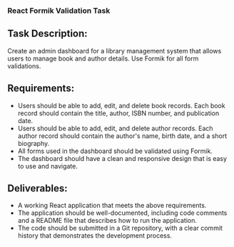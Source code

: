 ### React Formik Validation Task

## Task Description:

Create an admin dashboard for a library management system that allows users to manage book and author details. Use Formik for all form validations.

## Requirements:

- Users should be able to add, edit, and delete book records. Each book record should contain the title, author, ISBN number, and publication date.
- Users should be able to add, edit, and delete author records. Each author record should contain the author's name, birth date, and a short biography.
- All forms used in the dashboard should be validated using Formik.
- The dashboard should have a clean and responsive design that is easy to use and navigate.

## Deliverables:

- A working React application that meets the above requirements.
- The application should be well-documented, including code comments and a README file that describes how to run the application.
- The code should be submitted in a Git repository, with a clear commit history that demonstrates the development process.
